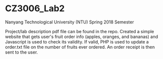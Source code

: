 # CZ3006_Lab2
Nanyang Technological University (NTU) Spring 2018 Semester

Project/lab description pdf file can be found in the repo. 
Created a simple website that gets user's fruit order info (apples, oranges, and bananas) and Javascript is used to 
check its validity. If valid, PHP is used to update a order.txt file on the number of fruits ever ordered. An order 
receipt is then sent to the user.

